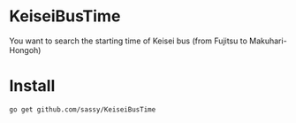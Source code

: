 # KeiseiBusTime
You want to search the starting time of Keisei bus (from Fujitsu to Makuhari-Hongoh)

# Install

`go get github.com/sassy/KeiseiBusTime`
